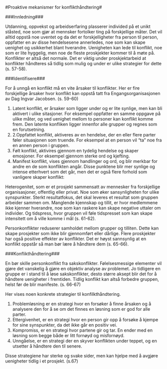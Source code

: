 #Proaktive mekanismer for konflikthåndtering#

###Innledning###

Utdanning, oppvekst og arbeidserfaring plasserer individed på et unikt ståsted, noe som gjør at mennsker fortolker ting på forskjellige måter. Det vil alltid oppstå noe uventet og da det er forskjelligheter fra person til person, oppfatter en av disse hendelsesene annerledes, noe som kan skape uenighet og usikkerhet blant hverandre. Uenigheten kan lede til konflikt, noe som er lite hyggelig, men noe de fleste proskjekter kommer til å møte på. Konfilkter er altså det normale. Det er viktig under proskjektarbeid at konflikter håndteres så tidlig som mulig og under er ulike strategier for dette (s. 57-58).

###Identifisere###

For å unngå en konflikt må en vite årsaker til konflikter. Her er fire forskjellige årsaker hvor konflikt kan oppstå tatt fra Engangsorganisasjonen av Dag Ingvar Jacobsen. (s. 59-60)
1. Latent konflikt, er årsaker som ligger under og er lite synlige, men kan bli aktivert i ulike sitasjoner. For eksempel oppfatter en samme oppgave på ulike måter, og ved uenighet mellom to personer kan konflikt komme frem. Den latente konfliken ligger innenfor alle grupper og regnes som en forutsetning.
2. 2.Oppfattet konflikt, aktiveres av en hendelse, der en eller flere parter føler situasjonen som truende. For eksempel at en person vil “ta” noe fra en annen person i gruppen.
3. Følt konflikt, aktivires gjennom en tydelig hendelse og skaper emosjoner. For eksempel gjennom sterke ord og kjefting.
4. Manifest konflikt, vises gjennom handlinger og ord, og blir merkbar for andre en de som konflikten angår.
Disse punktene blir mer synlige og intense etterhvert som det går, men det er også flere forhold som vanligere skaper konflikt:

Heterogenitet, som er et prosjekt sammensatt av mennesker fra forskjellige organisasjoner, offentlig eller privat. Noe som øker sansynligheten for ulike synspunkter. Sterkt resultatfokus, det skal leveres et resultat som gruppen arbeider sammen om. Manglende kjennskap og tillit, er hvor medlemmene ikke kjenner hverandre, noe som kan raskere kan skape negative uttaler om individer. Og tidspress, hvor gruppen vil føle tidspresset som kan skape intensitett om å ville komme i mål (s. 61-62).

Personkonflikter reduserer samholdet mellom grupper og tilliten. Dette kan skape prosjekter som ikke blir gjennomført eller dårlige. Flere proskjekter har også positive effekter av konflikter. Det er høyst sannsynlig at en konfilkt oppstår så man bør lære å håndtere dem (s. 65-66). 

###Konflikthåndtering###

En bør skille personkonflikt fra sakskonflikter. Følelsesmessige elementer vil gjøre det vanskelig å gjøre en objektiv analyse av problemet. Jo tidligere en gruppe er i stand til å løse sakskonflikter, desto større aksept blir det for å håndtere uenigheter i fremtiden. Tidlig konflikt kan altså forbedre gruppen, helst før de blir manifeste. (s. 66-67)

Her vises noen konkrete strategier til konfilkthåndtering.
1. Problemløsning er en strategi hvor en forsøker å finne årsaken og å analysere den for å se om det finnes en løsning som er god for alle parter.
2. Ettergivenhet, er en strategi hvor en person gir opp å forsøke å kjempe for sine synspunkter, da det ikke går en positiv vei.
3. Kompromiss, er en strategi hvor partene gir og tar. En ender med en løsning som begge både er litt fornøyd og misfornøyd.
4. Unngåelse, er en strategi der en skyver konflikten under teppet, og en utsetter å håndtere den til senere.

Disse strategiene har sterke og svake sider, men kan hjelpe med å avgjøre uenigheter tidlig i et prosjekt. (s.67)
